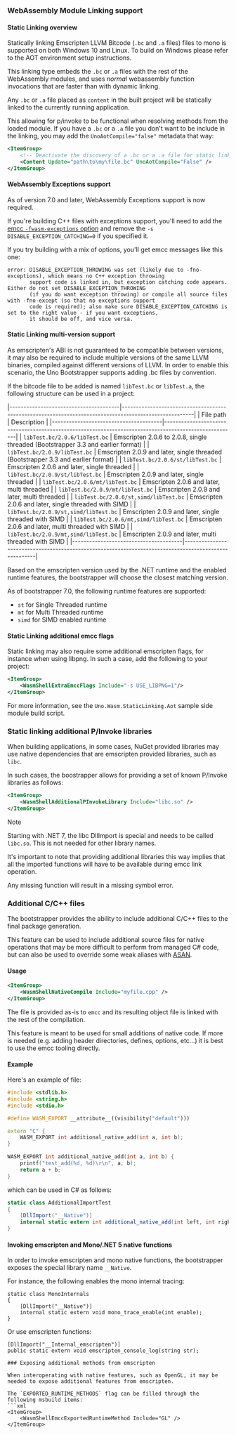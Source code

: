 ### WebAssembly Module Linking support

#### Static Linking overview
Statically linking Emscripten LLVM Bitcode (`.bc` and `.a` files) files to mono is supported on both Windows 10 and Linux. To build on Windows please refer to the AOT environment setup instructions.

This linking type embeds the `.bc` or `.a` files with the rest of the WebAssembly modules, and uses _normal_ webassembly function invocations that are faster than with dynamic linking.

Any `.bc` or `.a` file placed as `content` in the built project will be statically linked to the currently running application.

This allowing for p/invoke to be functional when resolving methods from the loaded module. If you have a `.bc` or a `.a` file you don't want to be include in the linking, you may add the `UnoAotCompile="false"` metadata that way:

``` xml
<ItemGroup>
    <!-- Deactivate the discovery of a .bc or a .a file for static linking -->
    <Content Update="path\to\my\file.bc" UnoAotCompile="False" />
</ItemGroup>
```

#### WebAssembly Exceptions support 
As of version 7.0 and later, WebAssembly Exceptions support is now required. 

If you're building C++ files with exceptions support, you'll need to add the [emcc `-fwasm-exceptions` option](https://emscripten.org/docs/porting/exceptions.html#webassembly-exception-handling-proposal) and remove the `-s DISABLE_EXCEPTION_CATCHING=0` if you specified it.

If you try building with a mix of options, you'll get emcc messages like this one:
```
error: DISABLE_EXCEPTION_THROWING was set (likely due to -fno-exceptions), which means no C++ exception throwing 
	   support code is linked in, but exception catching code appears. Either do not set DISABLE_EXCEPTION_THROWING
	   (if you do want exception throwing) or compile all source files with -fno-except (so that no exceptions support
	   code is required); also make sure DISABLE_EXCEPTION_CATCHING is set to the right value - if you want exceptions, 
	   it should be off, and vice versa.
```

#### Static Linking multi-version support
As emscripten's ABI is not guaranteed to be compatible between versions, it may also be required to include multiple versions of the same LLVM binaries, compiled against different versions of LLVM. In order to enable this scenario, the Uno Bootstrapper supports adding .bc files by convention.

If the bitcode file to be added is named `libTest.bc` or `libTest.a`, the following structure can be used in a project:

|---------------------------------------|-------------------------------------------------------------------------------------------------------|
| File path                             | Description                                                                                           |
|---------------------------------------|-------------------------------------------------------------------------------------------------------|
| `libTest.bc/2.0.6/libTest.bc`         | Emscripten 2.0.6 to 2.0.8, single threaded (Bootstrapper 3.3 and earlier format)                      |
| `libTest.bc/2.0.9/libTest.bc`         | Emscripten 2.0.9 and later, single threaded (Bootstrapper 3.3 and earlier format)                     |
| `libTest.bc/2.0.6/st/libTest.bc`      | Emscripten 2.0.6 and later, single threaded                                                           |
| `libTest.bc/2.0.9/st/libTest.bc`      | Emscripten 2.0.9 and later, single threaded                                                           |
| `libTest.bc/2.0.6/mt/libTest.bc`      | Emscripten 2.0.6 and later, multi threaded                                                            |
| `libTest.bc/2.0.9/mt/libTest.bc`      | Emscripten 2.0.9 and later, multi threaded                                                            |
| `libTest.bc/2.0.6/st,simd/libTest.bc` | Emscripten 2.0.6 and later, single threaded with SIMD                                                 |
| `libTest.bc/2.0.9/st,simd/libTest.bc` | Emscripten 2.0.9 and later, single threaded with SIMD                                                 |
| `libTest.bc/2.0.6/mt,simd/libTest.bc` | Emscripten 2.0.6 and later, multi threaded with SIMD                                                  |
| `libTest.bc/2.0.9/mt,simd/libTest.bc` | Emscripten 2.0.9 and later, multi threaded with SIMD                                                  |
|---------------------------------------|-------------------------------------------------------------------------------------------------------|

Based on the emscripten version used by the .NET runtime and the enabled runtime features, the bootstrapper will choose the closest matching version.

As of bootstrapper 7.0, the following runtime features are supported:
- `st` for Single Threaded runtime
- `mt` for Multi Threaded runtime
- `simd` for SIMD enabled runtime

#### Static Linking additional emcc flags
Static linking may also require some additional emscripten flags, for instance when using libpng. In such a case, add the following to your project:

```xml
<ItemGroup>
	<WasmShellExtraEmccFlags Include="-s USE_LIBPNG=1"/>
</ItemGroup>
```

For more information, see the `Uno.Wasm.StaticLinking.Aot` sample side module build script.

### Static linking additional P/Invoke libraries

When building applications, in some cases, NuGet provided libraries may use native dependencies that are emscripten provided libraries, such as `libc`.

In such cases, the boostrapper allows for providing a set of known P/Invoke libraries as follows:

```xml
<ItemGroup>
    <WasmShellAdditionalPInvokeLibrary Include="libc.so" />
</ItemGroup>
```

> [!NOTE]
> Starting with .NET 7, the libc DllImport is special and needs to be called `libc.so`. This is not needed for other library names.

It's important to note that providing additional libraries this way implies that all the imported functions will have to be available during emcc link operation.

Any missing function will result in a missing symbol error.

### Additional C/C++ files

The bootstrapper provides the ability to include additional C/C++ files to the final package generation. 

This feature can be used to include additional source files for native operations that may be more difficult to perform from managed C# code, but can also be used to override some weak aliases with [ASAN](https://emscripten.org/docs/debugging/Sanitizers.html).

#### Usage
```xml
<ItemGroup>
    <WasmShellNativeCompile Include="myfile.cpp" />
</ItemGroup>
```

The file is provided as-is to `emcc` and its resulting object file is linked with the rest of the compilation.

This feature is meant to be used for small additions of native code. If more is needed (e.g. adding header directories, defines, options, etc...) it is best to use the emcc tooling directly.

#### Example

Here's an example of file:
```cpp
#include <stdlib.h>
#include <string.h>
#include <stdio.h>

#define WASM_EXPORT __attribute__((visibility("default")))

extern "C" {
	WASM_EXPORT int additional_native_add(int a, int b);
}

WASM_EXPORT int additional_native_add(int a, int b) {
	printf("test_add(%d, %d)\r\n", a, b);
	return a + b;
}
```

which can be used in C# as follows:

```csharp
static class AdditionalImportTest
{
	[DllImport("__Native")]
	internal static extern int additional_native_add(int left, int right);
}
```

#### Invoking emscripten and Mono/.NET 5 native functions

In order to invoke emscripten and mono native functions, the bootstrapper exposes the special library name `__Native`. 

For instance, the following enables the mono internal tracing:

```
static class MonoInternals
{
	[DllImport("__Native")]
	internal static extern void mono_trace_enable(int enable);
}
```

Or use emscripten functions:

```
[DllImport("__Internal_emscripten")]
public static extern void emscripten_console_log(string str);

### Exposing additional methods from emscripten

When interoperating with native features, such as OpenGL, it may be needed to expose additional features from emscripten.

The `EXPORTED_RUNTIME_METHODS` flag can be filled through the following msbuild items:
```xml
<ItemGroup>
	<WasmShellEmccExportedRuntimeMethod Include="GL" />
</ItemGroup>
```